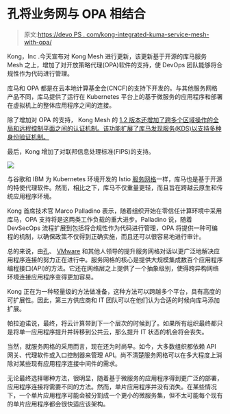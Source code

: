 # 孔将业务网与 OPA 相结合

> 原文:[https://devo PS . com/kong-integrated-kuma-service-mesh-with-opa/](https://devops.com/kong-integrates-kuma-service-mesh-with-opa/)

Kong，Inc .今天宣布对 Kong Mesh 进行更新，该更新基于开源的库马服务 Mesh 之上，增加了对开放策略代理(OPA)软件的支持，使 DevOps 团队能够将合规性作为代码进行管理。

库马和 OPA 都是在云本地计算基金会(CNCF)的支持下开发的。与其他服务网格产品不同，库马提供了运行在 Kubernetes 平台上的基于微服务的应用程序和部署在虚拟机上的整体应用程序之间的连接。

除了增加对 OPA 的支持， Kong Mesh 的 [1.2 版本还增加了跨多个区域操作的全局和远程控制平面之间的认证机制。该功能扩展了库马发现服务(KDS)以支持多种身份验证机制。](https://konghq.com/blog/kong-mesh-1-2)

最后，Kong 增加了对联邦信息处理标准(FIPS)的支持。

![](../Images/8b2ee87620a634b71e28664ed6d889d0.png)

与谷歌和 IBM 为 Kubernetes 环境开发的 Istio [服务网格](https://devops.com/?s=service%20mesh)一样，库马也是基于开源的特使代理软件。然而，相比之下，库马不仅重量更轻，而且旨在跨越云原生和传统应用程序环境。

Kong 首席技术官 Marco Palladino 表示，随着组织开始在零信任计算环境中采用库马，OPA 支持将是这两类工作负载的重大进步。Palladino 说，随着 DevSecOps 流程扩展到包括将合规性作为代码进行管理，OPA 将提供一种可编程的机制，以确保政策不仅得到正确实施，而且还可以很容易地进行审计。

总的来说，由[孔](https://digitalanarchist.com/videos/featured-guests/marco-palladino-techstrong-tv)、 [VMware](https://digitalanarchist.com/videos/featured-guests/pere-monclus-techstrong-tv) 和其他人领导的提升服务网格对话以更广泛地解决应用程序连接的努力正在进行中。服务网格的核心是提供大规模集成数百个应用程序编程接口(API)的方法。它还在网络层之上提供了一个抽象级别，使得跨异构网络环境连接应用程序变得更加容易。

Kong 正在为一种轻量级的方法做准备，这种方法可以跨越多个平台，具有高度的可扩展性。因此，第三方供应商和 IT 团队可以在他们认为合适的时候向库马添加扩展。

帕拉迪诺说，最终，将云计算带到下一个层次的时候到了。如果所有组织最终都只是将单一应用程序提升并转移到公共云，那么提升 IT 状态的机会将会丧失。

当然，就服务网格的采用而言，现在还为时尚早。如今，大多数组织都依赖 API 网关、代理软件或入口控制器来管理 API。尚不清楚服务网格可以在多大程度上消除对某些现有应用程序连接中间件的需求。

无论最终选择哪种方法，很明显，随着基于微服务的应用程序得到更广泛的部署，应用程序连接将需要不同的方法。然而，单片应用程序并没有消失。在某些情况下，一个单片应用程序可能会被分割成一个更小的微服务集，但不太可能每个现有的单片应用程序都会很快适应该架构。